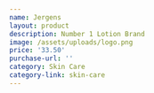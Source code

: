 ```yaml
---
name: Jergens
layout: product
description: Number 1 Lotion Brand
image: /assets/uploads/logo.png
price: '33.50'
purchase-url: ''
category: Skin Care
category-link: skin-care
---
```


